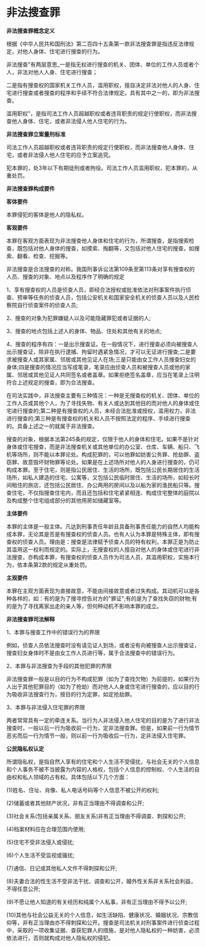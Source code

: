# 非法搜查罪


**非法搜查罪概念定义**

根据《中华人民共和国刑法》第二百四十五条第一款非法搜查罪是指违反法律规定，对他人身体、住宅进行搜查的行为。

非法搜查"有两层意思_一是指无权进行搜查的机关、团体、单位的工作人员或者个人，非法对他人人身、住宅进行搜查；

二是指有搜查权的国家机关工作人员，滥用职权，擅自决定非法对他人的人身、住宅进行搜查或者搜查的程序和手续不符合法律规定。具有其中之一的，即为非法搜查。

滥用职权"，是指司法工作人员超越职权或者违背职责的规定行使职权，而非法搜查他人身体、住宅，或者非法侵人他人住宅的行为。

**非法搜查罪立案量刑标准**

司法工作人员超越职权或者违背职责的规定行使职权，而非法搜查他人身体、住宅，或者非法侵人他人住宅的应予立案追究。

犯本罪的，处3年以下有期徒刑或者拘役。司法工作人员滥用职权，犯本罪的，从重处罚。

**非法搜查罪构成要件**

**客体要件** 

本罪侵犯的客体是他人的隐私权。

**客观要件**

本罪在客观方面表现为非法搜查他人身体和住宅的行为，所谓搜查，是指搜索检查，既包括对他人身体的搜查，如摸索、掏翻等，又包括对他人住宅的搜查，如搜索、翻看、检查、挖掘等。

非法搜查是合法搜查的对称。我国刑事诉讼法第109条至第113条对享有搜查权的人员、搜查的对象、地点以及程序作了明确的规定

1、享有搜查权的人员是侦查人员，即经合法授权或批准依法对刑事案件执行侦查、预审等任务的侦查人员，包括公安机关和国家安全机关的侦查人员以及人民检察院自行侦查案件的侦查人员; 

2、搜查的对象为犯罪嫌疑人以及可能隐藏罪犯或者证据的人;

3、搜查的地点包括上述人的身体、物品、住处和其他有关的地点;

4、搜查的程序有四：一是出示搜查证。在一般情况下，进行搜查必须向被搜查人出示搜查证，除非在执行逮捕、拘留时遇紧急情况，才可以无证进行搜查;二是要求被搜查人或其家属、邻居或其他见证人在场;三是只能由女工作人员搜查妇女的身体;四是搜查的情况应当写成笔录，笔录应由侦查人员和被搜查人员或他的家属、邻居或其他见证人共同签名或者盖章。如果拒绝签名盖章，应当在笔录上注明符合上述规定的搜查，即为合法搜查。 

在司法实践中，非法搜查主要有三种情况：一种是无搜查权的机关、团体、单位的工作人员或其他个人，为了寻找失物、有关人或达到其他目的而对他人的身体或住宅进行搜查的;第二种是有搜查权的人员，未经合法批准或授权，滥用权力，非法进行搜查的;第三种是有搜查权的机关和人员不按照法定的程序、手续进行搜查的。具备上述之一的就属于非法搜查。

搜查的对象，根据本法第245条的规定，仅限于他人的身体和住宅。如果不是针对身体或住宅搜查，而是非法搜查机关或其他单位的办公室、仓库、车辆、船只、飞机等场所，则不能以本罪论处。构成犯罪的，可以他罪如妨害公务罪、抢劫罪、盗窃罪、故意毁坏财物罪等论处。如果是在上述场所对他人的人身进行搜查的，仍可构成本罪。至于住宅，则是指公民居住、生活的场所，既包括公民长期居住的生活场所，如私人建造的住宅、公寓等，又包括公民临时居住、生活的场所，如较长时间租住的旅店，还包括公民居住、办公两用的房间以及以船为家的渔民船只等。搜查住宅，不仅指搜查住宅内，而且还包括和住宅紧紧相连、构成住宅整体的庭院以及构成整个住宅组成部分的其他用房如储藏室等。


**主体要件** 

本罪的主体是一般主体。凡达到刑事责任年龄且具备刑事责任能力的自然人均能构成本罪，无论其是否是有搜查权的侦查人员。也有人认为本罪是特殊主体，即有搜查权的侦查人员。理由是：搜查是法律赋予侦查人员的特有权利，本罪正是为防止其滥用这一权利而规定的。实际上，无搜查权的人擅自对他人的身体或住宅进行非法搜查，亦构成本罪，有搜查权的侦查人员作为司法人员，其滥用职权，实施本行为，依本条第2款的规定从重处罚。

**主观要件** 

本罪在主观方面表现为直接故意，不能由间接故意或者过失构成。其动机可以是各种各样的，如：有的是为了搜寻控告对方的"罪证";有的是为了查找失窃的财物;有的是为了寻找离家出走的亲人等，但何种动机不影响本罪的成立。

**非法搜查罪司法解释**

1、本罪与搜查工作中的错误行为的界限

例如，侦查人员依法搜查时没有请见证人到场，或者没有向被搜查人出示搜查证，搜查妇女身体时不是由女工作人员进行等，属于合法搜查中的错误行为。

2、本罪与非法搜查为手段的其他犯罪的界限

非法搜查罪一般是以目的行为不构成犯罪（如为了查找欠物）为前提的，如果行为人出于其他犯罪目的（如为了抢劫）而对他人人身或住宅进行搜查的，应以目的行为吸收非法搜查行为，按目的行为定罪，如定抢劫罪。

3、本罪与非法侵入住宅罪的界限

两者常常具有一定的牵连关系。当行为人非法侵入他人住宅的目的是为了进行非法搜查时，一般以后一行为吸收前一行为，定非法搜查罪。但是，如果前一行为情节恶劣而后一行为情节一般，则以前一行为吸收后一行为，定非法侵入住宅罪。

**公民隐私权认定**

所谓隐私权，是指自然人享有的住宅和个人生活不受侵扰，与社会无关的个人信息和个人事务不被不当披露为内容的人格权，包括个人信息的控制权、个人生活的自由权和私人领域的占有权。具体包括以下几个方面：

(1)姓名、住址、肖像、私人电话号码等个人信息不被公开的权利;

(2)储蓄或者其他财产状况，非有正当理由不得调查和公开;

(3)社会关系(包括亲属关系、朋友关系)非有正当理由不得调查、刺探和公开;

(4)档案材料应在合理范围内使用;

(5)住宅不受非法侵入或侵扰;

(6)个人生活不受监视或骚扰;

(7)通信、日记或其他私人文件不得刺探和公开;

(8)夫妻合法的性生活不受非法干扰、调查和公开，婚外性关系非关系社会利益，不得任意公开;

(9)不愿让他人知道的有关经历和纯属个人私事，非有正当理由不得予以公开;

(10)其他与社会公益无关的个人信息，如生活缺陷、健康状况、婚姻状况、宗教信仰等，非有正当理由亦不得刺探和公开。搜查是司法机关对刑事案件进行侦查过程中，采取的一项收集证据、查获犯罪人的措施，是对他人隐私权的一种妨害，必须依法进行，否则就构成对他人隐私权的侵犯。
